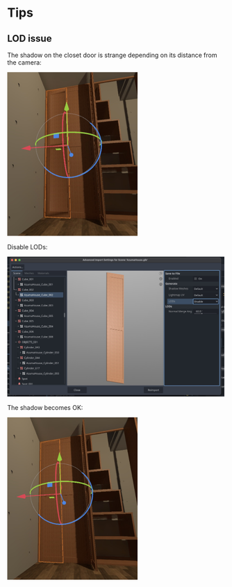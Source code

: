 # Tips

## LOD issue

The shadow on the closet door is strange depending on its distance from the camera:

<img src="tips/LOD_1.jpg" width=300>

Disable LODs:

<img src="tips/LOD_2.jpg" width=500>

The shadow becomes OK:

<img src="tips/LOD_3.jpg" width=300>

